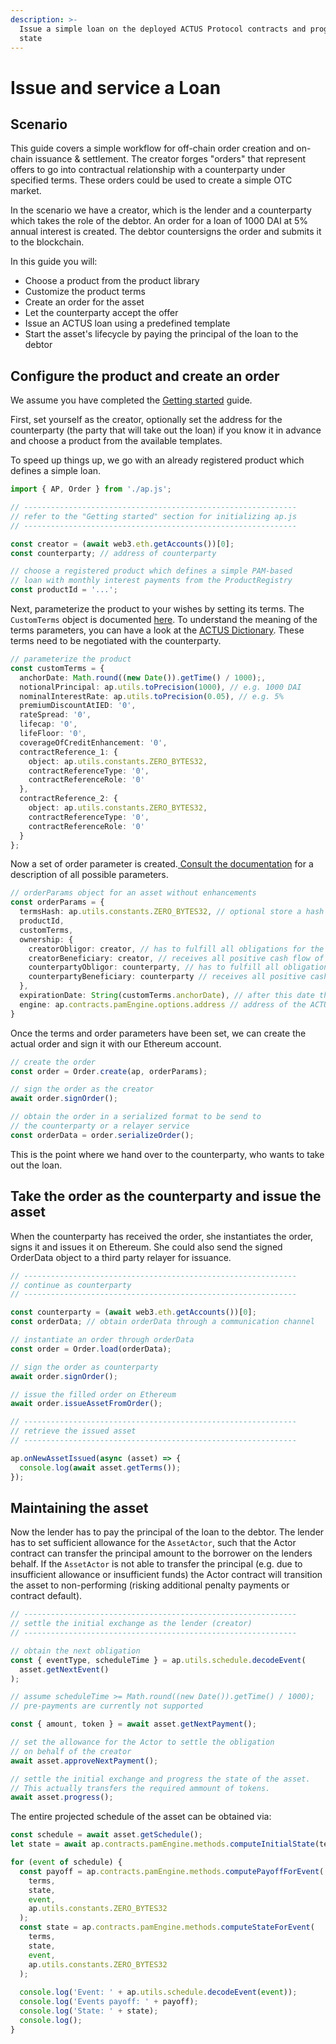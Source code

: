 ```yaml
---
description: >-
  Issue a simple loan on the deployed ACTUS Protocol contracts and progess its
  state
---
```


# Issue and service a Loan

## Scenario

This guide covers a simple workflow for off-chain order creation and on-chain issuance & settlement. The creator forges "orders" that represent offers to go into contractual relationship with a counterparty under specified terms. These orders could be used to create a simple OTC market.

In the scenario we have a creator, which is the lender and a counterparty which takes the role of the debtor. An order for a loan of 1000 DAI at 5% annual interest is created. The debtor countersigns the order and submits it to the blockchain.

In this guide you will:

* Choose a product from the product library
* Customize the product terms
* Create an order for the asset
* Let the counterparty accept the offer
* Issue an ACTUS loan using a predefined template
* Start the asset's lifecycle by paying the principal of the loan to the debtor

## Configure the product and create an order

We assume you have completed the [Getting started](build-with-actus-protocol.md) guide. 

First, set yourself as the creator, optionally set the address for the counterparty \(the party that will take out the loan\) if you know it in advance and choose a product from the available templates.

To speed up things up, we go with an already registered product which defines a simple loan.

```typescript
import { AP, Order } from './ap.js';

// -------------------------------------------------------------
// refer to the "Getting started" section for initializing ap.js
// -------------------------------------------------------------

const creator = (await web3.eth.getAccounts())[0];
const counterparty; // address of counterparty

// choose a registered product which defines a simple PAM-based
// loan with monthly interest payments from the ProductRegistry
const productId = '...'; 
```

Next, parameterize the product to your wishes by setting its terms. The `CustomTerms` object is documented [here](https://ap-js.actus-protocol.io/interfaces/customterms.html). To understand the meaning of the terms parameters, you can have a look at the [ACTUS Dictionary](https://github.com/actusfrf/actus-dictionary/blob/master/actus-dictionary-terms.json). These terms need to be negotiated with the counterparty.

```typescript
// parameterize the product
const customTerms = {
  anchorDate: Math.round((new Date()).getTime() / 1000);,
  notionalPrincipal: ap.utils.toPrecision(1000), // e.g. 1000 DAI
  nominalInterestRate: ap.utils.toPrecision(0.05), // e.g. 5%
  premiumDiscountAtIED: '0',
  rateSpread: '0',
  lifecap: '0',
  lifeFloor: '0',
  coverageOfCreditEnhancement: '0',
  contractReference_1: {
    object: ap.utils.constants.ZERO_BYTES32,
    contractReferenceType: '0',
    contractReferenceRole: '0'
  },
  contractReference_2: {
    object: ap.utils.constants.ZERO_BYTES32,
    contractReferenceType: '0',
    contractReferenceRole: '0'
  }
};
```

Now a set of order parameter is created.[ Consult the documentation](https://ap-js.actus-protocol.io/interfaces/orderparams.html%20) for a description of all possible parameters.

```typescript
// orderParams object for an asset without enhancements
const orderParams = {
  termsHash: ap.utils.constants.ZERO_BYTES32, // optional store a hash of all terms attributes
  productId,
  customTerms,
  ownership: {
    creatorObligor: creator, // has to fulfill all obligations for the creator side
    creatorBeneficiary: creator, // receives all positive cash flow of the creator side
    counterpartyObligor: counterparty, // has to fulfill all obligations for the counterparty
    counterpartyBeneficiary: counterparty // receives all positive cash flow for the counterparty
  },
  expirationDate: String(customTerms.anchorDate), // after this date the order cannot be submitted on chain
  engine: ap.contracts.pamEngine.options.address // address of the ACTUS PAM engine
} 
```

Once the terms and order parameters have been set, we can create the actual order and sign it with our Ethereum account. 

```typescript
// create the order
const order = Order.create(ap, orderParams);

// sign the order as the creator
await order.signOrder();

// obtain the order in a serialized format to be send to 
// the counterparty or a relayer service
const orderData = order.serializeOrder();
```

This is the point where we hand over to the counterparty, who wants to take out the loan.

## Take the order as the counterparty and issue the asset

When the counterparty has received the order, she instantiates the order, signs it and issues it on Ethereum. She could also send the signed OrderData object to a third party relayer for issuance.

```typescript
// -------------------------------------------------------------
// continue as counterparty
// -------------------------------------------------------------

const counterparty = (await web3.eth.getAccounts())[0];
const orderData; // obtain orderData through a communication channel

// instantiate an order through orderData
const order = Order.load(orderData);

// sign the order as counterparty
await order.signOrder();

// issue the filled order on Ethereum
await order.issueAssetFromOrder();

// -------------------------------------------------------------
// retrieve the issued asset
// -------------------------------------------------------------

ap.onNewAssetIssued(async (asset) => {
  console.log(await asset.getTerms());
});
```

## Maintaining the asset

Now the lender has to pay the principal of the loan to the debtor. The lender has to set sufficient allowance for the `AssetActor`, such that the Actor contract can transfer the principal amount to the borrower on the lenders behalf. If the `AssetActor` is not able to transfer the principal \(e.g. due to insufficient allowance or insufficient funds\) the Actor contract will transition the asset to non-performing \(risking additional penalty payments or contract default\). 

```typescript
// -------------------------------------------------------------
// settle the initial exchange as the lender (creator)
// -------------------------------------------------------------

// obtain the next obligation
const { eventType, scheduleTime } = ap.utils.schedule.decodeEvent(
  asset.getNextEvent()
);

// assume scheduleTime >= Math.round((new Date()).getTime() / 1000);
// pre-payments are currently not supported

const { amount, token } = await asset.getNextPayment();

// set the allowance for the Actor to settle the obligation
// on behalf of the creator
await asset.approveNextPayment();

// settle the initial exchange and progress the state of the asset.
// This actually transfers the required ammount of tokens.
await asset.progress();
```

The entire projected schedule of the asset can be obtained via:

```typescript
const schedule = await asset.getSchedule();
let state = await ap.contracts.pamEngine.methods.computeInitialState(terms);

for (event of schedule) {
  const payoff = ap.contracts.pamEngine.methods.computePayoffForEvent(
    terms,
    state,
    event,
    ap.utils.constants.ZERO_BYTES32
  );
  const state = ap.contracts.pamEngine.methods.computeStateForEvent(
    terms,
    state,
    event,
    ap.utils.constants.ZERO_BYTES32
  );
  
  console.log('Event: ' + ap.utils.schedule.decodeEvent(event));
  console.log('Events payoff: ' + payoff);
  console.log('State: ' + state);
  console.log();
}
```



